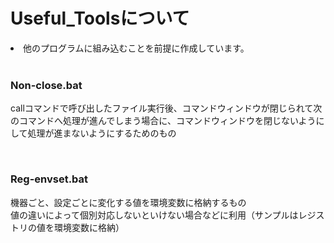 # Useful_Toolsについて
<li>他のプログラムに組み込むことを前提に作成しています。

<br>
<br>

### Non-close.bat
callコマンドで呼び出したファイル実行後、コマンドウィンドウが閉じられて次のコマンドへ処理が進んでしまう場合に、コマンドウィンドウを閉じないようにして処理が進まないようにするためのもの

<br>

### Reg-envset.bat
機器ごと、設定ごとに変化する値を環境変数に格納するもの<br>
値の違いによって個別対応しないといけない場合などに利用（サンプルはレジストリの値を環境変数に格納）
